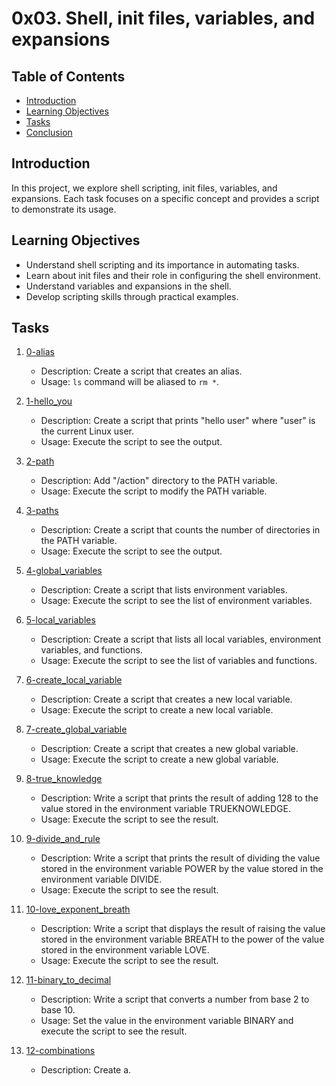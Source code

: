 # 0x03. Shell, init files, variables, and expansions

## Table of Contents

- [Introduction](#introduction)
- [Learning Objectives](#learning-objectives)
- [Tasks](#tasks)
- [Conclusion](#conclusion)

## Introduction

In this project, we explore shell scripting, init files, variables, and expansions. Each task focuses on a specific concept and provides a script to demonstrate its usage.

## Learning Objectives

- Understand shell scripting and its importance in automating tasks.
- Learn about init files and their role in configuring the shell environment.
- Understand variables and expansions in the shell.
- Develop scripting skills through practical examples.

## Tasks

1. [0-alias](./0-alias)
   - Description: Create a script that creates an alias.
   - Usage: `ls` command will be aliased to `rm *`.
   
2. [1-hello_you](./1-hello_you)
   - Description: Create a script that prints "hello user" where "user" is the current Linux user.
   - Usage: Execute the script to see the output.

3. [2-path](./2-path)
   - Description: Add "/action" directory to the PATH variable.
   - Usage: Execute the script to modify the PATH variable.

4. [3-paths](./3-paths)
   - Description: Create a script that counts the number of directories in the PATH variable.
   - Usage: Execute the script to see the output.

5. [4-global_variables](./4-global_variables)
   - Description: Create a script that lists environment variables.
   - Usage: Execute the script to see the list of environment variables.

6. [5-local_variables](./5-local_variables)
   - Description: Create a script that lists all local variables, environment variables, and functions.
   - Usage: Execute the script to see the list of variables and functions.

7. [6-create_local_variable](./6-create_local_variable)
   - Description: Create a script that creates a new local variable.
   - Usage: Execute the script to create a new local variable.

8. [7-create_global_variable](./7-create_global_variable)
   - Description: Create a script that creates a new global variable.
   - Usage: Execute the script to create a new global variable.

9. [8-true_knowledge](./8-true_knowledge)
   - Description: Write a script that prints the result of adding 128 to the value stored in the environment variable TRUEKNOWLEDGE.
   - Usage: Execute the script to see the result.

10. [9-divide_and_rule](./9-divide_and_rule)
    - Description: Write a script that prints the result of dividing the value stored in the environment variable POWER by the value stored in the environment variable DIVIDE.
    - Usage: Execute the script to see the result.

11. [10-love_exponent_breath](./10-love_exponent_breath)
    - Description: Write a script that displays the result of raising the value stored in the environment variable BREATH to the power of the value stored in the environment variable LOVE.
    - Usage: Execute the script to see the result.

12. [11-binary_to_decimal](./11-binary_to_decimal)
    - Description: Write a script that converts a number from base 2 to base 10.
    - Usage: Set the value in the environment variable BINARY and execute the script to see the result.

13. [12-combinations](./12-combinations)
    - Description: Create a.
